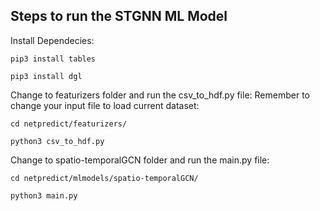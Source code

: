 ## Steps to run the STGNN ML Model


Install Dependecies:

    pip3 install tables

    pip3 install dgl


Change to featurizers folder and run the csv_to_hdf.py file: Remember to change your input file to load current dataset:

	cd netpredict/featurizers/

	python3 csv_to_hdf.py


Change to spatio-temporalGCN folder and run the main.py file:

	cd netpredict/mlmodels/spatio-temporalGCN/

	python3 main.py